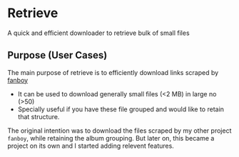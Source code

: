 Retrieve
=======

A quick and efficient downloader to retrieve bulk of small files

Purpose (User Cases)
--------

The main purpose of retrieve is to efficiently download links scraped by [fanboy](https://github.com/vintol/fanboy/)

- It can be used to download generally small files (<2 MB) in large no (>50)
- Specially useful if you have these file grouped and would like to retain that structure.


The original intention was to download the files scraped by my other project `fanboy`, while retaining the album grouping.
But later on, this became a project on its own and I started adding relevent features.